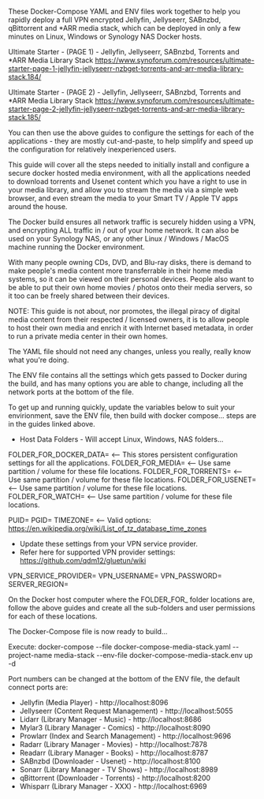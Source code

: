 These Docker-Compose YAML and ENV files work together to help you rapidly deploy a full VPN encrypted Jellyfin, Jellyseerr, SABnzbd, qBittorrent and *ARR media stack, which can be deployed in only a few minutes on Linux, Windows or Synology NAS Docker hosts.

Ultimate Starter - (PAGE 1) - Jellyfin, Jellyseerr, SABnzbd, Torrents and *ARR Media Library Stack
https://www.synoforum.com/resources/ultimate-starter-page-1-jellyfin-jellyseerr-nzbget-torrents-and-arr-media-library-stack.184/

Ultimate Starter - (PAGE 2) - Jellyfin, Jellyseerr, SABnzbd, Torrents and *ARR Media Library Stack
https://www.synoforum.com/resources/ultimate-starter-page-2-jellyfin-jellyseerr-nzbget-torrents-and-arr-media-library-stack.185/

You can then use the above guides to configure the settings for each of the applications - they are mostly cut-and-paste, to help simplify and speed up the configuration for relatively inexperienced users.

This guide will cover all the steps needed to initially install and configure a secure docker hosted media environment, with all the applications needed to download torrents and Usenet content which you have a right to use in your media library, and allow you to stream the media via a simple web browser, and even stream the media to your Smart TV / Apple TV apps around the house.

The Docker build ensures all network traffic is securely hidden using a VPN, and encrypting ALL traffic in / out of your home network. It can also be used on your Synology NAS, or any other Linux / Windows / MacOS machine running the Docker environment.

With many people owning CDs, DVD, and Blu-ray disks, there is demand to make people's media content more transferrable in their home media systems, so it can be viewed on their personal devices. People also want to be able to put their own home movies / photos onto their media servers, so it too can be freely shared between their devices.

NOTE: This guide is not about, nor promotes, the illegal piracy of digital media content from their respected / licensed owners, it is to allow people to host their own media and enrich it with Internet based metadata, in order to run a private media center in their own homes.

The YAML file should not need any changes, unless you really, really know what you're doing.

The ENV file contains all the settings which gets passed to Docker during the build, and has many options you are able to change, including all the network ports at the bottom of the file.

To get up and running quickly, update the variables below to suit your envirionment, save the ENV file, then build with docker compose... steps are in the guides linked above.

 - Host Data Folders - Will accept Linux, Windows, NAS folders...

FOLDER_FOR_DOCKER_DATA=  <-- This stores persistent configuration settings for all the applications.
FOLDER_FOR_MEDIA=        <-- Use same partition / volume for these file locations.
FOLDER_FOR_TORRENTS=     <-- Use same partition / volume for these file locations.
FOLDER_FOR_USENET=       <-- Use same partition / volume for these file locations.
FOLDER_FOR_WATCH=        <-- Use same partition / volume for these file locations.

PUID=
PGID=
TIMEZONE=                <-- Valid options: https://en.wikipedia.org/wiki/List_of_tz_database_time_zones

 - Update these settings from your VPN service provider.
 - Refer here for supported VPN provider settings: https://github.com/qdm12/gluetun/wiki

VPN_SERVICE_PROVIDER=
VPN_USERNAME=
VPN_PASSWORD=
SERVER_REGION=


On the Docker host computer where the FOLDER_FOR_ folder locations are, follow the above guides and create all the sub-folders and user permissions for each of these locations.

The Docker-Compose file is now ready to build...

Execute:
docker-compose --file docker-compose-media-stack.yaml --project-name media-stack --env-file docker-compose-media-stack.env up -d


Port numbers can be changed at the bottom of the ENV file, the default connect ports are:

 - Jellyfin (Media Player)
		- http://localhost:8096
 - Jellyseerr (Content Request Management)
		- http://localhost:5055
 - Lidarr (Library Manager - Music)
        - http://localhost:8686
 - Mylar3 (Library Manager - Comics)
		- http://localhost:8090
 - Prowlarr (Index and Search Management)
		- http://localhost:9696
 - Radarr (Library Manager - Movies)
		- http://localhost:7878
 - Readarr (Library Manager - Books)
		- http://localhost:8787
 - SABnzbd (Downloader - Usenet)
		- http://localhost:8100
 - Sonarr (Library Manager - TV Shows)
		- http://localhost:8989
 - qBittorrent (Downloader - Torrents)
		- http://localhost:8200
 - Whisparr (Library Manager - XXX)
		- http://localhost:6969

